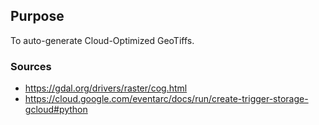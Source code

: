 ## Purpose
To auto-generate Cloud-Optimized GeoTiffs.

### Sources
- https://gdal.org/drivers/raster/cog.html
- https://cloud.google.com/eventarc/docs/run/create-trigger-storage-gcloud#python


